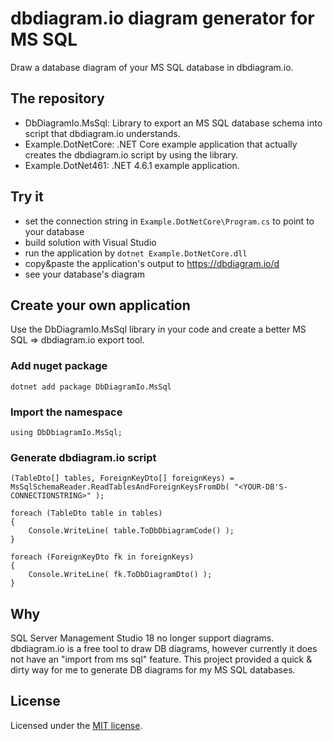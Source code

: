 # dbdiagram.io diagram generator for MS SQL

Draw a database diagram of your MS SQL database in dbdiagram.io.

## The repository

* DbDiagramIo.MsSql: Library to export an MS SQL database schema into script that dbdiagram.io understands.
* Example.DotNetCore: .NET Core example application that actually creates the dbdiagram.io script by using the library.
* Example.DotNet461: .NET 4.6.1 example application.

## Try it

* set the connection string in `Example.DotNetCore\Program.cs` to point to your database
* build solution with Visual Studio
* run the application by `dotnet Example.DotNetCore.dll`
* copy&paste the application's output to https://dbdiagram.io/d
* see your database's diagram

## Create your own application

Use the DbDiagramIo.MsSql library in your code and create a better MS SQL => dbdiagram.io export tool.

### Add nuget package

```
dotnet add package DbDiagramIo.MsSql
```

### Import the namespace

```
using DbDbiagramIo.MsSql;
```

### Generate dbdiagram.io script

```
(TableDto[] tables, ForeignKeyDto[] foreignKeys) = MsSqlSchemaReader.ReadTablesAndForeignKeysFromDb( "<YOUR-DB'S-CONNECTIONSTRING>" );

foreach (TableDto table in tables)
{
    Console.WriteLine( table.ToDbDbiagramCode() );
}

foreach (ForeignKeyDto fk in foreignKeys)
{
    Console.WriteLine( fk.ToDbDiagramDto() );
}
```

## Why

SQL Server Management Studio 18 no longer support diagrams. dbdiagram.io is a free tool to draw DB diagrams, however currently it does not have an "import from ms sql" feature. This project provided a quick & dirty way for me to generate DB diagrams for my MS SQL databases.

## License

Licensed under the [MIT license](LICENSE).
